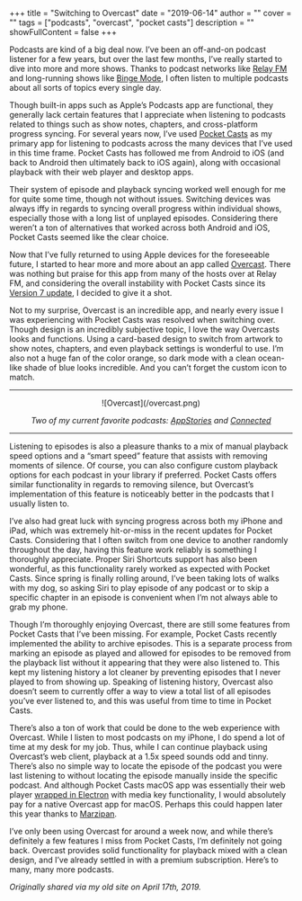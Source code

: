 +++
title = "Switching to Overcast"
date = "2019-06-14"
author = ""
cover = ""
tags = ["podcasts", "overcast", "pocket casts"]
description = ""
showFullContent = false
+++

Podcasts are kind of a big deal now. I’ve been an off-and-on podcast listener for a few years, but over the last few months, I’ve really started to dive into more and more shows. Thanks to podcast networks like [Relay FM](https://www.relay.fm) and long-running shows like [Binge Mode](https://www.theringer.com/binge-mode), I often listen to multiple podcasts about all sorts of topics every single day.

Though built-in apps such as Apple’s Podcasts app are functional, they generally lack certain features that I appreciate when listening to podcasts related to things such as show notes, chapters, and cross-platform progress syncing. For several years now, I’ve used [Pocket Casts](https://www.pocketcasts.com) as my primary app for listening to podcasts across the many devices that I’ve used in this time frame. Pocket Casts has followed me from Android to iOS (and back to Android then ultimately back to iOS again), along with occasional playback with their web player and desktop apps.

Their system of episode and playback syncing worked well enough for me for quite some time, though not without issues. Switching devices was always iffy in regards to syncing overall progress within individual shows, especially those with a long list of unplayed episodes. Considering there weren’t a ton of alternatives that worked across both Android and iOS, Pocket Casts seemed like the clear choice.

Now that I’ve fully returned to using Apple devices for the foreseeable future, I started to hear more and more about an app called [Overcast](https://overcast.fm). There was nothing but praise for this app from many of the hosts over at Relay FM, and considering the overall instability with Pocket Casts since its [Version 7 update](https://blog.pocketcasts.com/pocket-casts-7/), I decided to give it a shot.

Not to my surprise, Overcast is an incredible app, and nearly every issue I was experiencing with Pocket Casts was resolved when switching over. Though design is an incredibly subjective topic, I love the way Overcasts looks and functions. Using a card-based design to switch from artwork to show notes, chapters, and even playback settings is wonderful to use. I’m also not a huge fan of the color orange, so dark mode with a clean ocean-like shade of blue looks incredible. And you can’t forget the custom icon to match.

----

<center>![Overcast](/overcast.png)

_Two of my current favorite podcasts: [AppStories](https://appstories.net) and [Connected](https://www.relay.fm/connected)_</center>

----

Listening to episodes is also a pleasure thanks to a mix of manual playback speed options and a “smart speed” feature that assists with removing moments of silence. Of course, you can also configure custom playback options for each podcast in your library if preferred. Pocket Casts offers similar functionality in regards to removing silence, but Overcast’s implementation of this feature is noticeably better in the podcasts that I usually listen to.

I’ve also had great luck with syncing progress across both my iPhone and iPad, which was extremely hit-or-miss in the recent updates for Pocket Casts. Considering that I often switch from one device to another randomly throughout the day, having this feature work reliably is something I thoroughly appreciate. Proper Siri Shortcuts support has also been wonderful, as this functionality rarely worked as expected with Pocket Casts. Since spring is finally rolling around, I’ve been taking lots of walks with my dog, so asking Siri to play episode of any podcast or to skip a specific chapter in an episode is convenient when I’m not always able to grab my phone.

Though I’m thoroughly enjoying Overcast, there are still some features from Pocket Casts that I’ve been missing. For example, Pocket Casts recently implemented the ability to archive episodes. This is a separate process from marking an episode as played and allowed for episodes to be removed from the playback list without it appearing that they were also listened to. This kept my listening history a lot cleaner by preventing episodes that I never played to from showing up. Speaking of listening history, Overcast also doesn’t seem to currently offer a way to view a total list of all episodes you’ve ever listened to, and this was useful from time to time in Pocket Casts.

There’s also a ton of work that could be done to the web experience with Overcast. While I listen to most podcasts on my iPhone, I do spend a lot of time at my desk for my job. Thus, while I can continue playback using Overcast’s web client, playback at a 1.5x speed sounds odd and tinny. There’s also no simple way to locate the episode of the podcast you were last listening to without locating the episode manually inside the specific podcast. And although Pocket Casts macOS app was essentially their web player [wrapped in Electron](https://www.theverge.com/circuitbreaker/2018/5/16/17361696/chrome-os-electron-desktop-applications-apple-microsoft-google) with media key functionality, I would absolutely pay for a native Overcast app for macOS. Perhaps this could happen later this year thanks to [Marzipan](https://www.imore.com/marzipan).

I’ve only been using Overcast for around a week now, and while there’s definitely a few features I miss from Pocket Casts, I’m definitely not going back. Overcast provides solid functionality for playback mixed with a clean design, and I’ve already settled in with a premium subscription. Here’s to many, many more podcasts.

_Originally shared via my old site on April 17th, 2019._

